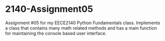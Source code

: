 # 2140-Assignment05
Assignment #05 for my EECE2140 Python Fundamentals class. Implements a class that contains many math related methods and has a main function for maintaining the console based user interface.
